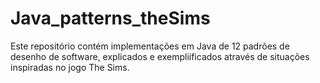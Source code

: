 # Java_patterns_theSims
 Este repositório contém implementações em Java de 12 padrões de desenho de software, explicados e exempliificados através de situações inspiradas no jogo The Sims.
